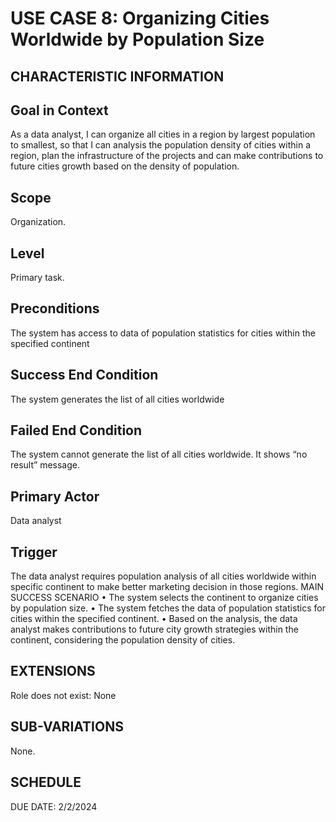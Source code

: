# USE CASE 8: Organizing Cities Worldwide by Population Size
## CHARACTERISTIC INFORMATION
## Goal in Context
As a data analyst, I can organize all cities in a region by largest population to smallest, so that I can analysis the population density of cities within a region, plan the infrastructure of the projects and can make contributions to future cities growth based on the density of population.
## Scope
Organization.
## Level
Primary task.
## Preconditions
The system has access to data of population statistics for cities within the specified continent
## Success End Condition
The system generates the list of all cities worldwide
## Failed End Condition
The system cannot generate the list of all cities worldwide. It shows “no result” message.
## Primary Actor
Data analyst
## Trigger
The data analyst requires population analysis of all cities worldwide within specific continent to make better marketing decision in those regions.
MAIN SUCCESS SCENARIO
•	The system selects the continent to organize cities by population size.
•	The system fetches the data of population statistics for cities within the specified continent.
•	Based on the analysis, the data analyst makes contributions to future city growth strategies within the continent, considering the population density of cities.
## EXTENSIONS
Role does not exist:
None
## SUB-VARIATIONS
None.
## SCHEDULE
DUE DATE: 2/2/2024